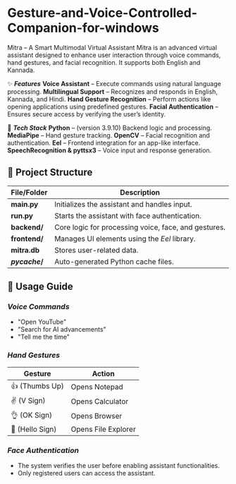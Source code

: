 # Gesture-and-Voice-Controlled-Companion-for-windows
Mitra – A Smart Multimodal Virtual Assistant  Mitra is an advanced virtual assistant designed to enhance user interaction through voice commands, hand gestures, and facial recognition. It supports both English and Kannada.


✨ ***Features***
**Voice Assistant** – Execute commands using natural language processing.
**Multilingual Support** – Recognizes and responds in English, Kannada, and Hindi.
**Hand Gesture Recognition** – Perform actions like opening applications using predefined gestures.
**Facial Authentication** – Ensures secure access by verifying the user’s identity.



🔧 ***Tech Stack***
**Python** – (version 3.9.10) Backend logic and processing.
**MediaPipe** – Hand gesture tracking.
**OpenCV** – Facial recognition and authentication.
**Eel** – Frontend integration for an app-like interface.
**SpeechRecognition & pyttsx3** – Voice input and response generation.


## 📂 Project Structure

| File/Folder    | Description |
|---------------|-------------|
| **main.py**    | Initializes the assistant and handles input. |
| **run.py**     | Starts the assistant with face authentication. |
| **backend/**   | Core logic for processing voice, face, and gestures. |
| **frontend/**  | Manages UI elements using the *Eel* library. |
| **mitra.db**   | Stores user-related data. |
| **_pycache_/** | Auto-generated Python cache files. |



## 🎤 Usage Guide

### *Voice Commands*
- "Open YouTube"
- "Search for AI advancements"
- "Tell me the time"

### *Hand Gestures*
| Gesture  | Action |
|----------|---------|
| 👍 (Thumbs Up)  | Opens Notepad |
| ✌ (V Sign)    | Opens Calculator |
| 👌 (OK Sign)   | Opens Browser |
| 👋 (Hello Sign) | Opens File Explorer |

### *Face Authentication*
- The system verifies the user before enabling assistant functionalities.
- Only registered users can access the assistant.


